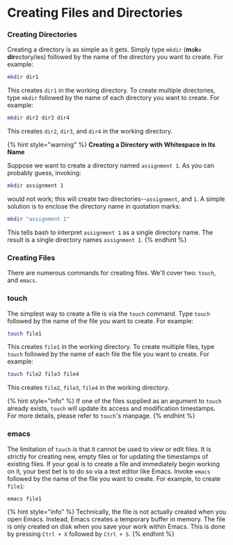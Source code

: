 # Creating Files and Directories

### Creating Directories

Creating a directory is as simple as it gets. Simply type `mkdir` (**m**a**k**`e` **dir**ectory/ies) followed by the name of the directory you want to create. For example:

```bash
mkdir dir1
```

This creates `dir1` in the working directory. To create multiple directories, type `mkdir` followed by the name of each directory you want to create. For example:

```bash
mkdir dir2 dir3 dir4
```

This creates  `dir2`, `dir3`, and `dir4` in the working directory.

{% hint style="warning" %}
**Creating a Directory with Whitespace in Its Name**

Suppose we want to create a directory named `assignment 1`. As you can probably guess, invoking:

```bash
mkdir assignment 1
```

would not work; this will create two directories--`assignment`, and `1`. A simple solution is to enclose the directory name in quotation marks:

```bash
mkdir "assignment 1"
```

This tells bash to interpret `assignment 1` as a single directory name. The result is a single directory names `assignment 1`.
{% endhint %}

### Creating Files

There are numerous commands for creating files. We'll cover two: `touch`, and `emacs`.&#x20;

### touch

The simplest way to create a file is via the `touch` command. Type `touch` followed by the name of the file you want to create. For example:

```bash
touch file1
```

This creates `file1` in the working directory. To create multiple files, type `touch` followed by the name of each file the file you want to create. For example:&#x20;

```bash
touch file2 file3 file4
```

This creates `file2`, `file3`, `file4` in the working directory.

{% hint style="info" %}
If one of the files supplied as an argument to `touch` already exists, `touch` will update its access and modification timestamps. For more details, please refer to `touch`'s manpage.
{% endhint %}

### **emacs**

The limitation of `touch` is that it cannot be used to view or edit files. It is strictly for creating new, empty files or for updating the timestamps of existing files. If your goal is to create a file and immediately begin working on it, your best bet is to do so via a text editor like Emacs. Invoke `emacs` followed by the name of the file you want to create. For example, to create `file1`:

```
emacs file1
```

{% hint style="info" %}
Technically, the file is not actually created when you open Emacs. Instead, Emacs creates a temporary buffer in memory. The file is only created on disk when you save your work within Emacs. This is done by pressing `Ctrl + X` followed by `Ctrl + S`.
{% endhint %}
